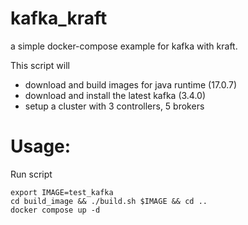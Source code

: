 # kafka_kraft
a simple docker-compose example for kafka with kraft.

This script will
- download and build images for java runtime (17.0.7)
- download and install the latest kafka (3.4.0)
- setup a cluster with 3 controllers, 5 brokers

# Usage:

Run script
```
export IMAGE=test_kafka
cd build_image && ./build.sh $IMAGE && cd ..
docker compose up -d
```
